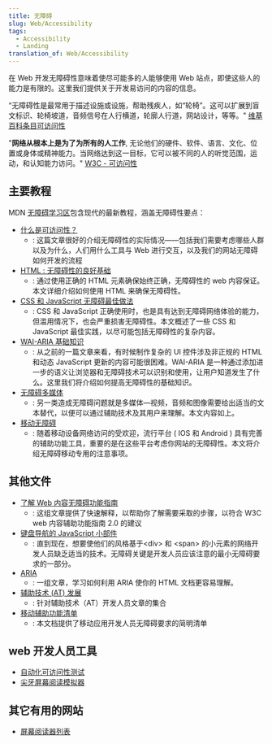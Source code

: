 ```yaml
---
title: 无障碍
slug: Web/Accessibility
tags:
  - Accessibility
  - Landing
translation_of: Web/Accessibility
---
```

在 Web 开发无障碍性意味着使尽可能多的人能够使用 Web 站点，即使这些人的能力是有限的。这里我们提供关于开发易访问的内容的信息。

“无障碍性是最常用于描述设施或设施，帮助残疾人，如“轮椅”。这可以扩展到盲文标识、轮椅坡道，音频信号在人行横道，轮廓人行道，网站设计，等等。" [维基百科条目可访问性](http://en.wikipedia.org/wiki/Accessibility)

"**网络从根本上是为了为所有的人工作**, 无论他们的硬件、软件、语言、文化、位置或身体或精神能力。当网络达到这一目标，它可以被不同的人的听觉范围，运动，和认知能力访问。" [W3C - 可访问性](http://www.w3.org/standards/webdesign/accessibility)

## 主要教程

MDN [无障碍学习区](/zh-CN/docs/Learn/Accessibility)包含现代的最新教程，涵盖无障碍性要点：

- [什么是可访问性？](/zh-CN/docs/Learn/Accessibility/What_is_accessibility)
  - : 这篇文章很好的介绍无障碍性的实际情况——包括我们需要考虑哪些人群以及为什么，人们用什么工具与 Web 进行交互，以及我们的网站无障碍如何开发的流程
- [HTML : 无障碍性的良好基础](/zh-CN/docs/Learn/Accessibility/HTML)
  - : 通过使用正确的 HTML 元素确保始终正确，无障碍性的 web 内容保证。本文详细介绍如何使用 HTML 来确保无障碍性。
- [CSS 和 JavaScript 无障碍最佳做法](/zh-CN/docs/Learn/Accessibility/CSS_and_JavaScript)
  - : CSS 和 JavaScript 正确使用时，也是具有达到无障碍网络体验的能力，但滥用情况下，也会严重损害无障碍性。本文概述了一些 CSS 和 JavaScript 最佳实践，以尽可能包括无障碍性的复杂内容。
- [WAI-ARIA 基础知识](/zh-CN/docs/Learn/Accessibility/WAI-ARIA_basics)
  - : 从之前的一篇文章来看，有时候制作复杂的 UI 控件涉及非正规的 HTML 和动态 JavaScript 更新的内容可能很困难。WAI-ARIA 是一种通过添加进一步的语义让浏览器和无障碍技术可以识别和使用，让用户知道发生了什么。这里我们将介绍如何提高无障碍性的基础知识。
- [无障碍多媒体](/zh-CN/docs/Learn/Accessibility/Multimedia)
  - : 另一类造成无障碍问题就是多媒体—视频，音频和图像需要给出适当的文本替代，以便可以通过辅助技术及其用户来理解。本文内容如上。
- [移动无障碍](/zh-CN/docs/Learn/Accessibility/Mobile)
  - : 随着移动设备网络访问的受欢迎，流行平台 ( IOS 和 Android ) 具有完善的辅助功能工具，重要的是在这些平台考虑你网站的无障碍性。本文将介绍无障碍移动专用的注意事项。

## 其他文件

- [了解 Web 内容无障碍功能指南](/zh-CN/docs/Web/Accessibility/Understanding_WCAG)
  - : 这组文章提供了快速解释，以帮助你了解需要采取的步骤，以符合 W3C web 内容辅助功能指南 2.0 的建议
- [键盘导航的 JavaScript 小部件](/en/Accessibility/Keyboard-navigable_JavaScript_widgets)
  - : 直到现在，想要使他们的风格基于\<div> 和 \<span> 的小元素的网络开发人员缺乏适当的技术。无障碍关键是开发人员应该注意的最小无障碍要求的一部分。
- [ARIA](/zh-CN/docs/Accessibility/ARIA)
  - : 一组文章，学习如何利用 ARIA 使你的 HTML 文档更容易理解。
- [辅助技术 (AT) 发展](/zh-CN/docs/Accessibility/AT_Development)
  - : 针对辅助技术（AT）开发人员文章的集合
- [移动辅助功能清单](/zh-CN/docs/Web/Accessibility/Mobile_accessibility_checklist)
  - : 本文档提供了移动应用开发人员无障碍要求的简明清单

## web 开发人员工具

- [自动化可访问性测试](http://www-archive.mozilla.org/quality/embed/plans/accessibility/nsIAccessibleTestPlan.html)
- [尖牙屏幕阅读模拟器](http://www.standards-schmandards.com/index.php?show/fangs)

## 其它有用的网站

- [屏幕阅读器列表](https://support.mozilla.org/kb/accessibility-features-firefox-make-firefox-and-we)

